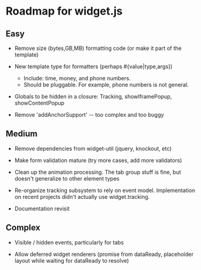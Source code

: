 Roadmap for widget.js
===

Easy
--
* Remove size (bytes,GB,MB) formatting code (or make it part of the template)

* New template type for formatters (perhaps #{value|type,args})
  - Include: time, money, and phone numbers.
  - Should be pluggable.  For example, phone numbers is not general.

* Globals to be hidden in a closure:  Tracking, showIframePopup, showContentPopup

* Remove 'addAnchorSupport' -- too complex and too buggy


Medium
--
* Remove dependencies from widget-util (jquery, knockout, etc)

* Make form validation mature  (try more cases, add more validators)

* Clean up the animation processing.  The tab group stuff is fine, but doesn't generalize to other element types

* Re-organize tracking subsystem to rely on event model.  Implementation on recent projects didn't actually use widget.tracking.

* Documentation revisit


Complex
--
* Visible / hidden events, particularly for tabs

* Allow deferred widget renderers (promise from dataReady, placeholder layout while waiting for dataReady to resolve)
